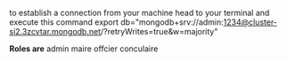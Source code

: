 to establish a connection from your machine head to your terminal and execute this command
export db="mongodb+srv://admin:1234@cluster-si2.3zcvtar.mongodb.net/?retryWrites=true&w=majority"

**Roles are**
admin
maire
offcier
conculaire
